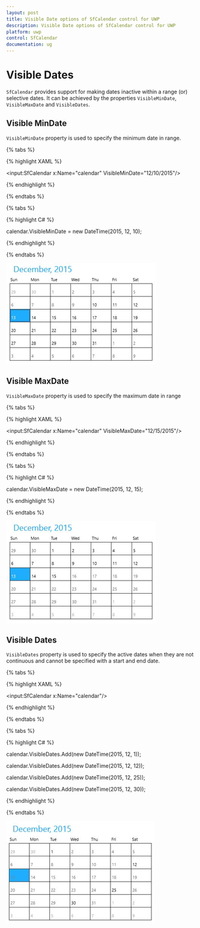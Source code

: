```yaml
---
layout: post
title: Visible Date options of SfCalendar control for UWP
description: Visible Date options of SfCalendar control for UWP
platform: uwp
control: SfCalendar
documentation: ug
---
```


# Visible Dates

`SfCalendar` provides support for making dates inactive within a range (or) selective dates. It can be achieved by the properties `VisibleMinDate`, `VisibleMaxDate` and `VisibleDates`.

## Visible MinDate

`VisibleMinDate` property is used to specify the minimum date in range.

{% tabs %}

{% highlight XAML %}

<input:SfCalendar x:Name="calendar" VisibleMinDate="12/10/2015"/>

{% endhighlight %}

{% endtabs %}

{% tabs %}

{% highlight C# %}

calendar.VisibleMinDate = new DateTime(2015, 12, 10);

{% endhighlight %}

{% endtabs %}


![](SfCalendar-images/SfCalendar-img9.jpeg)


## Visible MaxDate

`VisibleMaxDate` property is used to specify the maximum date in range

{% tabs %}

{% highlight XAML %}

<input:SfCalendar x:Name="calendar" VisibleMaxDate="12/15/2015"/>

{% endhighlight %}

{% endtabs %}

{% tabs %}

{% highlight C# %}

calendar.VisibleMaxDate = new DateTime(2015, 12, 15);

{% endhighlight %}

{% endtabs %}


![](SfCalendar-images/SfCalendar-img10.jpeg)

## Visible Dates

`VisibleDates` property is used to specify the active dates when they are not continuous and cannot be specified with a start and end date.

{% tabs %}

{% highlight XAML %}

<input:SfCalendar x:Name="calendar"/>

{% endhighlight %}

{% endtabs %}

{% tabs %}

{% highlight C# %}

calendar.VisibleDates.Add(new DateTime(2015, 12, 1));

calendar.VisibleDates.Add(new DateTime(2015, 12, 12));

calendar.VisibleDates.Add(new DateTime(2015, 12, 25));

calendar.VisibleDates.Add(new DateTime(2015, 12, 30));

{% endhighlight %}

{% endtabs %}

![](SfCalendar-images/SfCalendar-img11.jpeg)


